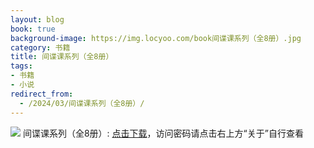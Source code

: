 ```yaml
---
layout: blog
book: true
background-image: https://img.locyoo.com/book间谍课系列（全8册）.jpg
category: 书籍
title: 间谍课系列（全8册）
tags:
- 书籍
- 小说
redirect_from:
  - /2024/03/间谍课系列（全8册）/
---
```

![](https://img.locyoo.com/book间谍课系列（全8册）.jpg)
间谍课系列（全8册）: <a name = "ref1" href="https://url18.ctfile.com/f/50983618-1380049030-9d2034?p=3619">点击下载</a>，访问密码请点击右上方“关于”自行查看
